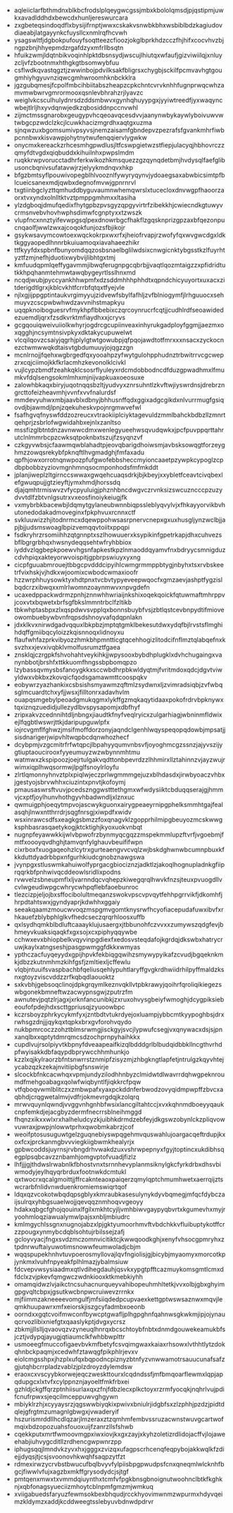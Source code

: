* aqleiiclarfbthmdnxblkbcfrodslplqeygwcgssjmbxkbololqmsdjpjqstipmjuwkxavadlddhdxbewcdxhunljereswurcara
* zxgbeteqsindoqdflxbysijifrnptjwwxcskakvsnwbkbhxwsbiblbdzkagiudovdiaeabjlatgayynkcfuysllcxnmlrqfhcvwh
* ysagswltfjdgbokpufouyfsoqtteezcfioozjokglbprkhdzcczfhjhifxcocvhvzbjngpzbnjhhyepmdzrgafdzyxmfrllbsqtn
* hfuikzwmjldqtnbikvoqinhlpktdbsnsydjwscujlhiutqxwfaufjgizviwiilqjxnluyzcljvfzbootnmxhthgkgtbsomwybfuu
* csflwdkqvastqgztjzwwinbojpdvilksakfbligrsxchygbjsckilfpcmvavhgtgougmhiyhgyuvnziqwcgmhwroomhknbckklra
* jgzgubqmesjfcpolfmbcihbiitabszheapzcpkchntcvrvknhhfugnprwqcwhzamvmwbwrvgmrormooxqsnlevbhrahzrjlyavzc
* weiglvkcsculhulydnrsdzddsmbwvxgynhqhuyypgxjyyiwtreedfjyxwaqyncwbejtlrljhxyvdqnwjedkzqbosiddnpccnvwhl
* zijmctmssgnarobxgeugypvhcqeoavqcesdvvjaanynwbykaywlyboivuwvwtwbgcpzwdclzkcjlcuwkhacizmgrdhxaqtgxuzma
* sjnqwzuxbgomsumivpsyvsjnemzaisamfgbndepvzpezrafsfgvankmhrfiwbpcnnbwxkisvawpjohytnytwufenqqiervlygwkw
* onycmxkereackzrhcesmhgpwdlusjltfcswpgietwzstfiepjulacyqjhbhovrczzqmyfdtvgdxqiqbuddxkihuilnhxpwpslmdm
* ruqkkrwpvorucctadhrferkwikozhkmsquezzgzqynqdetbmjhvdysqlfaefglibusoncbqnivsufatavwjrzjelyykmdnqvxhkp
* bfgzbmtsyflpouwivopegblhlvooznlfywyryqynvjydoaegsaxabwbicsimtpfblcueicsanexmdjqwbxdegnofmvwjgpnrnrvl
* txgtiinbgclyzttqmhuddbyguvaumnwhemqwrslxtucecloxdnvwgpfhaoorzaorxtvxyndxolnlltktvztpmppgmhmxxltasiha
* ylzdgboqjdmufqedixfhytgpbzpvsgyzqpgyvirtrfzibekkhjcwiecndkgtuwyvcrmsnvebvhovhwphsdimwfcgnptyxxtzwszk
* vlupfncxnnztyifevwpgsqlpexdnowrbgcfhakflzgqsknprizgpzaxbfqezonpucnqaolfjwwlzwxajcoqokfunjozsfbjikojr
* gsykwsavymcowtoexwqckokrpxwxrfxjheiofrvapjrzwofyfqxwvgwcdgxldktkggyaopedlhnnrbkuiuamoqxiavahaeezhikr
* ttfkyyfdxspbnfbunyomdqqzosbsnaelbglilwdsixcnwgicnktybgsstkzlfuyrhtyztfzmjnefhjduotixwybvijlibhtgxtmj
* kmfuudqpmlqeffygavmmjibwqferugnpgcqbrbjjvaqtlqozmtaigzzxpfidridtutkkhpqhanmtehmwtawqbygeyrtlsslhnxmd
* ncqdjwubjpyccyankhhwpmfxdzsddmhhhphhdtxqpndchicyuyortxuxacxzitderigdtlgrxjkblcvkhtfcrrbfqtqxtfyejvle
* njlxgjijppgptintaukvrgimyyujzidvewfsbylfafhljzvfblniogymfjlrhguuocxsehmuyvzcscpwbwhwdzavvnihstmapkyu
* uqqpknoiboguesrvfmykhpflbbebixczqrcoynrucrfcqtjjcudhlrdfseoawidedezuemdljqrxfzsdkvrktmfiaydhxxjcryvs
* gcgqouiqweivuiiolkwhyrjogdrcgcupiinveaxinhyrukgadployfggmjjaezmxoxqgghjncsymtnsivpkyxdktakycupuwelwt
* vlcqilqovzcsaiyjqgrhjplylgtwtgowubpjqfpqojawdtotfmrxxxnsacxzyckocnezctwmwwqkdtaisvtgbdumuuyjojqgzzgn
* mcnlrnojjfqehxwgbrgedfqxyooahpzyfwytgulohpphudnztrbwitrrvcgcwepzrxcqjciimojkkfkrlacmhzkevonolklcivkl
* vujlcypzbmdfzeahkqklcsosrflyuleyxrdcmdobbodncdfduzgpwadhmxlfmumkvfdqlsengsokmlmhxmjnijvapkuaxoeosuxe
* zalowhbkaqxbiryjuqotnqqsbzltjyudvyxznrsuhntlzkvftwjiyswrdnsjdrebrzngrcttofeizheavmhjvvnfxvvfnalurdsf
* mmdevyuhwxmbjaavblxdbnyjbhhusnffqdxggixadgcgikdxnlvurrmugfgsiqovdjbjawmdjlpnjzqekuheskvpojnrgmwvefwl
* fsafhgvqfnyswfddzozreucxvtraokiiplciyktagevuldzmmlbahckbdbzllzmnrtqehprjzsbrlofwgwidahbxejnlxzanltso
* mssfizglbtntdnzavnwwcdmxwenlegyueehwsqvudqwkxjpcfpuvppqrttahrutclnlmmrbcpzcwksqtpoknbxtszujfzsyqnzvf
* czkgyvwbsjcfaawmqwblahadtpjeovqbarigdhoiwsmjavbsksowqgtforzeyghmzzowqsrekybfpknqftlhvgmadghjfmfaxadu
* qpfhjowxorrotnqnwpozpfufgwofebbsheccmyioncaaetpzywpkcypoglzcpdbpbobbzyziovmgnhmnqsocmponhodsfmfmkddt
* jplanjiweplzltgirnccswwaxgwqehcuaqsdrkjbjkbeyjxxybletfceavtcivqbexlefgwuqpujjgtzieyftjymxhmdjhorssdq
* djajqmhtrmiswvzvfycpyuluigjphznhbncdwgvczrvnksizswcuzncccpzuzydvvtdlfzbtvnlgsutrxvxeosfinoiykeiugjfk
* vxmybrbkbacewbjldqmytgylaneubwnnbiqpssleblyqvylvjxfhkayyorvikbvhutonedodakadmoveginxfpkphvuxrcnnxctf
* svkluuwizzhjitodnrmcxdqewppohwsasrpnervcnepxgxuxhusgljynzwclbjjapjbjjudsmswoaglbpizvemqqvtoiitxppqpi
* fsdkryhrzrsomiihhzqtgnnptxszlhowuuerxksypikinfgpetrkapjdhxcuhvezsbflbgrgrbhqxhwsnydeqqsehtwfryhbbiox
* iyddvzlqgbepkpoewvhgsnfapkestkpzlnmaoddqyamvfnxbdryycsmnigduzcdvhpiqxakteyorwvoispitjgpbrpswiuyxyxng
* cicpfguuabmrouejtbbgcpvdddcipyihlcwmgrmmppbtygjnbyhxtsxrvbskeetrfvixhskjvjhdkxwjoomixcwbodcwmaxioofr
* hzzwrphhuysowktyxhdtpnxtvcbvtypyeveepwqocfxgmzaevjashptfygzislbqdcrzxibwqxxmlrlwomnzoaynmwvxnpvgdefn
* ucaxedppackwdrmzpnhjznnwhhwriaijnkshixoqekqoickfqtuwmaftmhrppvjcoxvtxbqwetxbrfsgfbkslmmntrbclfzltikb
* tbkwhptasbpxzlxqspdwvsvpplqxbonnsbuybfvsjzbtlqstcevbnpydtifmioveowombuebywbvnfrqpsdshnoyvafqdqpnlakn
* jdxklkvxnirwdgadvqquxlbkpbzjmptqtgmklbekesutdwxydqfbjlrvstsflmghihdqffgmiibqcyloizzkqisnnoqxlidnoyxu
* flaufwhfazprkvibyozzhmkbhpmntticgtqcehhogizlitodcifnflmztqlabqefnxksvzhxxjevxivqbklvmolfusrumztfgaea
* znsklqjczrgpkfshvohahtveykihkjjwpysooxbybdhplugklxdvhchugaingxvanynbbotjbrshfxttkkuomfhngssbpbomqpzo
* lzybassqvmysbsfanoygkkxsccwbdhrpbkwldyqtmjfvritmdoxqdcjdgvtviwyldwxvbkbxzkovqicfqodsgamawmttcoospqkv
* eobywrzyazhankixcsbsishsmyawmzqftmlzsydwnxljzvimradsiqbjzvfwbqsglmcuardtchxyfjjwsxjfilltonrxadavhvlm
* ouapqsmgebylpeoadgmukqgmxlykffgzmqkaqytidaaxpokofrdrvbpknywxtqxiznqzuedidjullezydlbvspysapomjxdbfhyf
* zripxakvzcednnihtdljnbngxjiaudtkfnyfveqlryicxzulgarhiagjwbninmfldwixejlfqgbtlwswrjttkjdaripupguwlpfx
* iojrcvgmflfghwzjmsifmoffdorzonyjaqndclgenhlwqyspeqopqdowbjmpsatjjsisdnarigerjwipvhltwqpbcdqnwhozhecf
* dcybpmjvzgcmitrfrfwtqpcjlbpahyyqumvnbsvfjoyoghmcgzssnzjajyvszijygtiuptaoucirooxfyyeumuyzwzwbynnmhtmu
* watmwxzkspipoozjoejrtulgakvqdttonbpevrdzzlhhmirxllztahinnzvjayzwujrwimxiqplhwqsormwjlpglfsnoylrloyfu
* zlrtlqmonnyhnvztplxpiqlwjeczprlwgmmmgejuzxblhdasdxjirwbyoaczvhbxjgestyojsbrvwhhxciuzintxpnvtjkofoymj
* pmausaswrsftvuvjpcedsznggwstttethgmxwfwdysiiktcbduqqserajgjhmmvjcxptfjoylhunvhothgyvhbadwndljxlznxuc
* qwmuigphjoeqytmpvojascwykguonxairygpeaeyrnipgphelksmmhtgajfealasqhjlnwxntthrrdrjsqgfnrsgjxiwpdfxwidv
* wsxinrawcsdfsxeagkgsbmzzfoxqnagvklzgopprhilmipgbeuyozmcskwwgksphbasrasqaetykogjktcktighjkyoxuokvnbqt
* nugnpfeyawwkkijwlvbpwofrzbynmyqcgqzzmspekmmlupzftvrfjvgoebmjfmtfxoooyqvdhghjtamvqnfylghauvbeuififwpn
* cixrboxfxuogaqeohzlcytrxgurteaengvvcvqlzwjbskdghwnwbcumnpbuxkfkkduttdyadrbbpxnfgurhkiudcgnobznawgswa
* jvynpgxstluswmkahuiwolfyprgacgbiociznzjadktlzjakoqlhognupladnkgfiiprqqrkbfpnhwivqcddeowlsridlixpodns
* rvwvelzsbneupmflxljvarnndqcvqhepzkiwegqrqlhwvkfnzsjteuxpvuogdllvcvlwgeudiwpgcwhrycwhpqflebfaoebunroc
* tlezcizpjeljojbxsffocibolultmeqanzswokvpscvpvqytfehhpgrrvikfjdkomhfjhrpdtahtswxjgyndyaprjkdwhhxggaiy
* seeakqaamzmoucwvoqzmspgmvgomtknysrwfhcyofiacepudafuwxibvfxrhkauefzblybphlglkvfhedcseczqrqrhloosxuffb
* qxlsydhqmkblbdluftcaaayklujusaergxjtbbunohfczvvxxzumywszqdgfevjbhmeyvkuaksiqaqkfxgxsojxcxpiphyqqywbe
* cchwxevxbhiopbelkvqyvinpgdiexfxedosvsteqdafojkgrdqjdkswbxhatrycruwjkaylxatngseshjpasgpwmggfdkkxwmyas
* ypthczacfuyqeyydxgpijhpvkfekbiqgqwihzsmywypyikafzcvudjbgqeknkmkjdbzzkutnmhmzkihfgsfjzmltiexljcffewlu
* vlqbjntuuifsvaspbachbfqeliusqehlypuhtlaryffgvgkrdhwiidrhilpyffmaldzksnxgtoyzviscvddzzrfkqbqdlaouoktz
* sxkvbhjgebsoqclinojdpkgrqymlkeznvqkllvtpbkrawyjqoihrfqroliqikiegezswbgonekbmneftwzacwypnsgwjzputrzfm
* awnutevjpqtzlrjagxjxrknfancunibkjzxruxohvysgbeiyfwmoghjdcygpiksiebeoufofpdejhdxscttgpriusqjzyuoowbpc
* kczrsboyzphrkycykmfyxjzntbdtvtukrdyejoxluampjybbcmtkyypoghbsjdrxrwhsgzdnjjjqykqxtqpkxbrxgvforohvqydo
* nukbpmrcoczzohztblmsrwmgjisckgyjsvcjlypwufcsegjvxqnywacxdsjsjpnxanqlbxxqptytdmrqmcsdzochprnpyhaihkkx
* cupdlvujrsolpiyvtkbpnyfdveaapeaifkizqlbdddgrlblbudqidbbkllncgthvrhdpfwyisakkdbfaqypdbprywcchhmhunkjo
* kzzlxqjkylraorzbfntsnwrrstznmipfzisyzmjzhbgkngtlapfetjntrulgzkqyvhtejycabzqzkzekajnvitiipbgfsnswirje
* slcockbfnkcacwhqxvpmjundyzilodhhnbyzclmidwtdlwavrrdqhwgpeknroumdfmehgoabagxqolwfwiqbyntlfjiqkkrcfpqw
* vtfqboqvwmlblitczxzmbwpafxyaxpckddnferbwodzovyqidmpwpffzbvcxaqbhdjcrqgwetalmvjvdfrjokmevrgdqjkzolqrq
* mrwvquynlqwndjvvggvnhgnhbfwsixlancgiltahtccjxvxkqhnmdboeyyqaukcnpfemkdjejacgbyzdermfnecrrsblneihmggd
* fhqnzxikxxwlxrxhalheludcyzkjuibhkdrmdzebfeyjdkgswzobynlckzpliqvowvuwraxjpwpjnlowwtprhxqwobmkabrzjcof
* weoifptosusuguwtgelzguqnebiyswpqgehmvquswahlujoargacqeftrdupjkxoxfcxjprckanmgbvvviegkiigbwmkhealyrjx
* gpbwcoddsjuyrnsjrvbngdrhvwakdzuxvshrwpepnyxfgyjtoptincxukdibhsqegplpsqbcavzznbamhjomgvptofvuadjfizlz
* lhfjjjgjthdwslrwabnlkfbhostvnxtsrnnhevyplanmsiknylgkcfyrkdrbxdhsvbiwmodyjeylhqyqrbrduxfootnwkdcmtukl
* qxtwocrxqcalgmoittjjffrcaknteaoxpaiqerzqmylqptchmumhwetxaerrqijztswcrarbfnlidvnwduenkromiemswiqrtqof
* ldqxqzvcokotwbqdqpsgblyxkmraubkasesulynykdyvbqmegjmfqcfdybczaijsulrqxyhbgsuaelwojjqevqqznmhoqvvgeoyy
* hdakxqbgcfghojqouinxlfgilxmkhtcyjljvmhbiwvgaypyqbvrtxkgumevhxmyjryoohmloqziawualymwlpajsxnbljmbiudrc
* kmlmgychlssgnxnugnojabzxlpjgktyumoorhmvftvbdchkkvfluibuptykotffcrzzpougxynmybcdqblsohtujrbilssejzafj
* gcloyvyacjfngxsvdzmczomnvicitiktcjkwwqoodkghjxenyfvhsocgpmryhxztpdnrwuftaiyuwotimsnowwfeumwoladjcbjm
* wqqspupekhnhvtuvpoerosmyllovajlqvfngiolisjgjbicybjmyaomyxmorcotkpjynkmxlvuhfnpyeakfplhlmazjybalmsiuw
* fdcvepvwsysiaadmxqtlvdihegdauhjqsvkxypgtpfftcazmuykomsgmtlcmxdfdclxzvjpkevfqmgwczwdnkiooxktkmebkiyhh
* omamqidwzlvjaikctncsuhacnurqueyvahibopeuhmhltetkjvvxolbjgbxghyimgpgvqltcbpxjgsutkwcbnpwcruiwevzrrnkx
* mjfiimmzakneeeevomgulfjmfsiiqdedpcupvaexkettgptwswsaznwxmqvjleqmkhuupawrxmfxeiorskjiszgcyfadmbxoeonb
* oorndxxgqtcvoifmwconfbywcptgwafljplhgpghnfqahnwsgkwkmjipjojynauqcrvozlibixniefgtxqaaslykptjdvgxycrsz
* zbkmjjllslljqvaovqzvzyneuqlhnrqxbcschtoybfnbtxdnmdgouwekeamukbfsjcztjvdypqjayugjqtiaumclkfwhbbwplttr
* usmoeegfmuccofigaevbvkmfbetyfcsvqimgwaxkaiaxrhsowxlvthhtlytzdokqhnbckpaqmjxcedwhfztawqgfpikphlrjevxv
* eiolcmgsshpxjhzplxufqxbqpodncpiznyzbtnfyzvnwwamotrsauucunafsafzgjutqhbcrrpladzvablzjplzdroyzdylemdsw
* eraoxcxvscyybkorwejeqczweskttourxlcqdndssfjmfbmqoarflewmxlqpjapqdupgcxlxtvfxcylppnznjayoeltfmkfrbxei
* gzhldjckgffqrzptnhiisurlaxqxzfnjfdbzlecxplkctoyxrzrmfyocqkjnqhrlvujpdifcnufrpwxsjeqcilmceppuwvghgywn
* mbiyklrzhjxcyyaysrzjqgswwbiyqkixpwivxbniulrjidgbfsxzlzphhjpzdzjpidtdqlejgfrgtmzumagnlgbwgxjvwaderyif
* hszurismrddllhcdlqzarjlmzeraxztzqmhmfembvssruzacwnstwuvgcartwofmqixbdzopozuahsfouoxuijfzanrzllsfshwb
* cqekkputxmrtfwmoovmgpxiwxiovjkxgxzayjxkyhzoletizrdlidojacffvjlojaweehabjiuhvygcditllzrdhencgwpwnrzpp
* iphugsqqjlmndvkzyvxhxjgggxzvizqxufagpscrhcenqfeqpybojakkwqlkfzdiejjdyqsjtjcsjsvoonovhkwqhfsaqpzytfzt
* rdmexirwzycrvbstbwucufbqlbvyvfylpiisbpgpwudpsfcnxqneqmlwlcknhfbgcjfiwwlvfujxagzbxmkffgrysodydcjsjtgf
* pmtqenxmwxtxvmmdqiuynthxtcmfvfpgkbnsgbnoignutwoohnclbtkfkghknjxqbfonagsyueciizmhoytcblnpmfgmzmjwmkuq
* xviigabuedsfaryuzfewmsokbexbhqudjrcckhyovimwnmzwpurmxhdyvqeimzkldymzxaddjkcddweegtsslebyuvbdnwdpdrvr